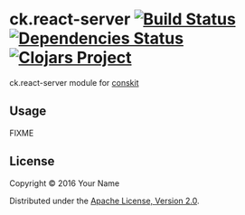 # ck.react-server [![Build Status](https://travis-ci.org/conskit/ck.react-server.svg?branch=master)](https://travis-ci.org/conskit/ck.react-server) [![Dependencies Status](https://jarkeeper.com/conskit/ck.react-server/status.svg)](https://jarkeeper.com/conskit/ck.react-server) [![Clojars Project](https://img.shields.io/clojars/v/ck.react-server.svg)](https://clojars.org/ck.react-server)

ck.react-server module for [conskit](https://github.com/conskit/conskit)

## Usage

FIXME

## License

Copyright © 2016 Your Name

Distributed under the [Apache License, Version 2.0](http://www.apache.org/licenses/LICENSE-2.0.html).
